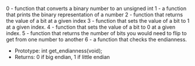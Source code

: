 0 - function that converts a binary number to an unsigned int
1 - a function that prints the binary representation of a number
2 - function that returns the value of a bit at a given index
3 - function that sets the value of a bit to 1 at a given index.
4 - function that sets the value of a bit to 0 at a given index.
5 - function that returns the number of bits you would need to flip to get from one number to another
6 - a function that checks the endianness.
- Prototype: int get_endianness(void);
- Returns: 0 if big endian, 1 if little endian
